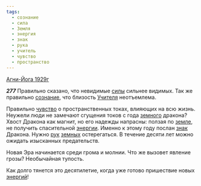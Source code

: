 ```yaml
---
tags:
  - сознание
  - сила
  - Земля
  - энергия
  - знак
  - рука
  - учитель
  - чувство
  - пространство
---
```


[Агни-Йога 1929г](/agni/1929)

___277___
Правильно сказано, что невидимые [силы](/tag/#сила) сильнее видимых. Так же правильно [сознание](/tag/#сознание), что близость [Учителя](/tag/#учитель) неотъемлема.   

Правильно [чувство](/tag/#чувство) о пространственных токах, влияющих на всю жизнь. Неужели люди не замечают сгущения токов с года [земного](/tag/#Земля) дракона? Хвост Дракона как магнит, но его надежды напрасны: ползая по [земле](/tag/#Земля), не получить спасительной [энергии](/tag/#энергия). Именно к этому году послан [знак](/tag/#знак) Дракона. Нужно [рук](/tag/#рука) [земных](/tag/#Земля) остерегаться. В течение десяти лет можно ожидать изысканных предательств.   

Новая Эра начинается среди грома и молнии. Что же вызовет явление грозы? Необычайная тупость.   

Как долго тянется это десятилетие, когда уже готово пришествие новых [энергий](/tag/#энергия)!